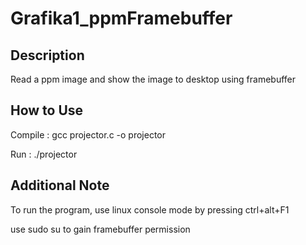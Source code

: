 # Grafika1_ppmFramebuffer
## Description
Read a ppm image and show the image to desktop using framebuffer

## How to Use
Compile : gcc projector.c -o projector

Run : ./projector

## Additional Note
To run the program, use linux console mode by pressing ctrl+alt+F1

use sudo su to gain framebuffer permission
